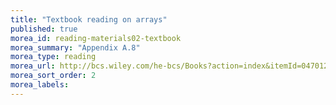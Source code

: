 ```yaml
---
title: "Textbook reading on arrays"
published: true
morea_id: reading-materials02-textbook
morea_summary: "Appendix A.8"
morea_type: reading
morea_url: http://bcs.wiley.com/he-bcs/Books?action=index&itemId=0470128704&bcsId=5643
morea_sort_order: 2
morea_labels:
---
```

